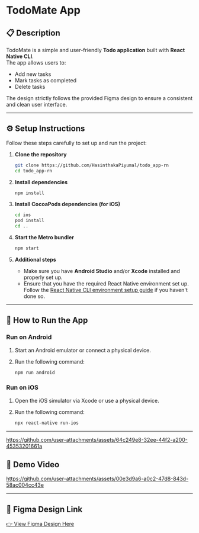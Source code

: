 # TodoMate App

## 📋 Description

TodoMate is a simple and user-friendly **Todo application** built with **React Native CLI**.  
The app allows users to:

- Add new tasks
- Mark tasks as completed
- Delete tasks

The design strictly follows the provided Figma design to ensure a consistent and clean user interface.

---

## ⚙️ Setup Instructions

Follow these steps carefully to set up and run the project:

1.  **Clone the repository**

    ```bash
    git clone https://github.com/HasinthakaPiyumal/todo_app-rn
    cd todo_app-rn

    ```

2.  **Install dependencies**

    ```bash
    npm install

    ```

3.  **Install CocoaPods dependencies (for iOS)**

    ```bash
    cd ios
    pod install
    cd ..

    ```

4.  **Start the Metro bundler**

    ```bash
    npm start

    ```

5.  **Additional steps**

    - Make sure you have **Android Studio** and/or **Xcode** installed and properly set up.
    - Ensure that you have the required React Native environment set up. Follow the [React Native CLI environment setup guide](https://reactnative.dev/docs/environment-setup) if you haven't done so.

---

## 📱 How to Run the App

### Run on Android

1.  Start an Android emulator or connect a physical device.
2.  Run the following command:

    ```bash
    npm run android

    ```

### Run on iOS

1.  Open the iOS simulator via Xcode or use a physical device.
2.  Run the following command:

    ```bash
    npx react-native run-ios

    ```

---


https://github.com/user-attachments/assets/64c249e8-32ee-44f2-a200-45353201661a


## 🎥 Demo Video

https://github.com/user-attachments/assets/00e3d9a6-a0c2-47d8-843d-58ac004cc43e

---

## 🎨 Figma Design Link

[👉 View Figma Design Here](https://www.figma.com/design/j8eq36FCqQJqmqNLP9VlpT/Todo-App---SE-21-036?node-id=0-1&t=OQIar5JtTDE35pM4-1)
